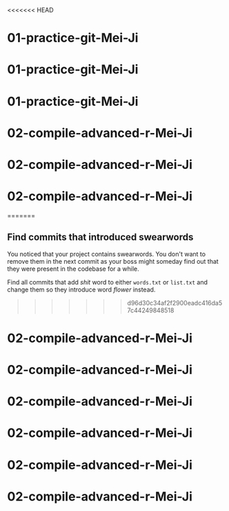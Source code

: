 <<<<<<< HEAD
# 01-practice-git-Mei-Ji
# 01-practice-git-Mei-Ji
# 01-practice-git-Mei-Ji
# 02-compile-advanced-r-Mei-Ji
# 02-compile-advanced-r-Mei-Ji
# 02-compile-advanced-r-Mei-Ji
=======
## Find commits that introduced swearwords
You noticed that your project contains swearwords. You don't want to remove them in the next commit as your boss might
someday find out that they were present in the codebase for a while.

Find all commits that add *shit* word to either `words.txt` or `list.txt` and change them so they introduce 
word *flower* instead.
>>>>>>> d96d30c34af2f2900eadc416da57c44249848518
# 02-compile-advanced-r-Mei-Ji
# 02-compile-advanced-r-Mei-Ji
# 02-compile-advanced-r-Mei-Ji
# 02-compile-advanced-r-Mei-Ji
# 02-compile-advanced-r-Mei-Ji
# 02-compile-advanced-r-Mei-Ji
